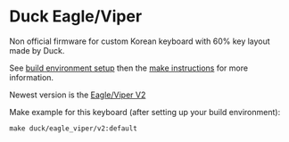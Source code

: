 # Duck Eagle/Viper

Non official firmware for custom Korean keyboard with 60% key layout made by Duck.

See [build environment setup](https://docs.qmk.fm/#/getting_started_build_tools) then the [make instructions](https://docs.qmk.fm/#/getting_started_make_guide) for more information.

Newest version is the [Eagle/Viper V2](http://duck0113.tistory.com/127)

Make example for this keyboard (after setting up your build environment):

    make duck/eagle_viper/v2:default
